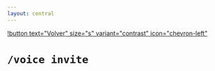```yaml
---
layout: central
---
```


[!button text="Volver" size="s" variant="contrast" icon="chevron-left"](../voice.md)
# `/voice invite`
